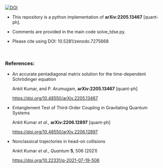 [![DOI](https://zenodo.org/badge/476664668.svg)](https://zenodo.org/badge/latestdoi/476664668)

* This repository is a python implementation of	**arXiv:2205.13467** [quant-ph].

* Comments are provided in the main code solve_tdse.py.

* Please cite using DOI: 10.5281/zenodo.7275668

<br/>





### References:


* An accurate pentadiagonal matrix solution for the time-dependent Schrödinger equation

    Ankit Kumar, and  P. Arumugam,	**arXiv:2205.13467** [quant-ph]

    https://doi.org/10.48550/arXiv.2205.13467


* Entanglement Test of Third-Order Coupling in Gravitating Quantum Systems

    Ankit Kumar *et al.*, **arXiv:2206.12897** [quant-ph]

    https://doi.org/10.48550/arXiv.2206.12897


* Nonclassical trajectories in head-on collisions
    
    Ankit Kumar *et al.*, *Quantum* **5**, 506 (2021)

    https://doi.org/10.22331/q-2021-07-19-506
